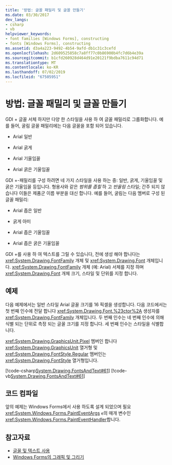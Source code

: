 ```yaml
---
title: '방법: 글꼴 패밀리 및 글꼴 만들기'
ms.date: 03/30/2017
dev_langs:
- csharp
- vb
helpviewer_keywords:
- font families [Windows Forms], constructing
- fonts [Windows Forms], constructing
ms.assetid: d3a4a223-9492-4b54-9afd-db1c31c3cefd
ms.openlocfilehash: 2d609525858c7a8ff77c0b86900b4fc7d6b4e39a
ms.sourcegitcommit: b1cfd260928d464d91e20121f9bdba7611c94d71
ms.translationtype: MT
ms.contentlocale: ko-KR
ms.lasthandoff: 07/02/2019
ms.locfileid: "67505951"
---
```

# <a name="how-to-construct-font-families-and-fonts"></a>방법: 글꼴 패밀리 및 글꼴 만들기
GDI + 글꼴 서체 하지만 다양 한 스타일을 사용 하 여 글꼴 패밀리로 그룹화합니다. 예를 들어, 굴림 글꼴 패밀리에는 다음 글꼴을 포함 되어 있습니다.  
  
- Arial 일반  
  
- Arial 굵게  
  
- Arial 기울임꼴  
  
- Arial 굵은 기울임꼴  
  
 GDI +-패밀리를 구성 하려면 네 가지 스타일을 사용 하는 중: 일반, 굵게, 기울임꼴 및 굵은 기울임꼴 등입니다. 형용사와 같은 *범위를 좁힐* 하 고 *반올림* 스타일; 간주 되지 않습니다 이들은 제품군 이름 부분을 대신 합니다. 예를 들어, 굴림는 다음 멤버로 구성 된 글꼴 패밀리:  
  
- Arial 좁은 일반  
  
- 굵게 아미  
  
- Arial 좁은 기울임꼴  
  
- Arial 좁은 굵은 기울임꼴  
  
 GDI +를 사용 하 여 텍스트를 그릴 수 있습니다, 전에 생성 해야 합니다는 <xref:System.Drawing.FontFamily> 개체 및 <xref:System.Drawing.Font> 개체입니다. <xref:System.Drawing.FontFamily> 개체 (예: Arial) 서체를 지정 하며 <xref:System.Drawing.Font> 개체 크기, 스타일 및 단위를 지정 합니다.  
  
## <a name="example"></a>예제  
 다음 예제에서는 일반 스타일 Arial 글꼴 크기를 16 픽셀을 생성합니다. 다음 코드에서는 첫 번째 인수에 전달 합니다 <xref:System.Drawing.Font.%23ctor%2A> 생성자를 <xref:System.Drawing.FontFamily> 개체입니다. 두 번째 인수는 네 번째 인수에 의해 식별 되는 단위로 측정 되는 글꼴 크기를 지정 합니다. 세 번째 인수는 스타일을 식별합니다.  
  
 <xref:System.Drawing.GraphicsUnit.Pixel> 멤버인 합니다 <xref:System.Drawing.GraphicsUnit> 열거형 및 <xref:System.Drawing.FontStyle.Regular> 멤버인는 <xref:System.Drawing.FontStyle> 열거형입니다.  
  
 [!code-csharp[System.Drawing.FontsAndText#61](~/samples/snippets/csharp/VS_Snippets_Winforms/System.Drawing.FontsAndText/CS/Class1.cs#61)]
 [!code-vb[System.Drawing.FontsAndText#61](~/samples/snippets/visualbasic/VS_Snippets_Winforms/System.Drawing.FontsAndText/VB/Class1.vb#61)]  
  
## <a name="compiling-the-code"></a>코드 컴파일  
 앞의 예제는 Windows Forms에서 사용 하도록 설계 되었으며 필요 <xref:System.Windows.Forms.PaintEventArgs> `e`의 매개 변수인 <xref:System.Windows.Forms.PaintEventHandler>합니다.  
  
## <a name="see-also"></a>참고자료

- [글꼴 및 텍스트 사용](using-fonts-and-text.md)
- [Windows Forms의 그래픽 및 그리기](graphics-and-drawing-in-windows-forms.md)
